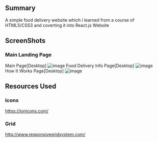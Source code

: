 ## Summary
A simple food delivery website which i learned from a course of HTML5/CSS3 and coverting it into React.js Website

## ScreenShots
### Main Landing Page
Main Page[Desktop]
![image](https://user-images.githubusercontent.com/54240015/113442699-2a982880-940e-11eb-858f-af78d9012ed3.png)
Food Delivery Info Page[Desktop]
![image](https://user-images.githubusercontent.com/54240015/113754678-1a918900-972d-11eb-8e43-1ae8e48a03f1.png)
How It Works Page[Desktop]
![image](https://user-images.githubusercontent.com/54240015/113754739-28dfa500-972d-11eb-9fbc-a0d363bbeaf0.png)



## Resources Used
### Icons
https://ionicons.com/
### Grid
http://www.responsivegridsystem.com/
